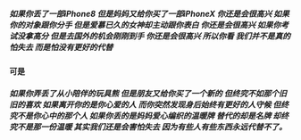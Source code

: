 ##### 如果你丢了一部iPhone8 但是妈妈又给你买了一部iPhoneX 你还是会很高兴 如果你的对象跟你分手 但是爱慕已久的女神却主动跟你表白 你还是会很高兴 如果你考试没拿高分 但是去国外的机会刚刚到手 你还是会很高兴 所以你看 我们并不是真的怕失去 而是怕没有更好的代替
#### 可是
##### 如果你弄丢了从小陪伴的玩具熊 但是朋友又给你买了一个新的 但终究不如那个旧旧的喜欢 如果离开你的是你心爱的人 而你突然发现身后始终有更好的人守候 但终究不是你心中的那个人 如果你丢的是妈妈爱心编织的温暖牌 替代的却是名牌 却终究不是那一份温暖 其实我们还是会害怕失去 因为有些人有些东西永远代替不了。